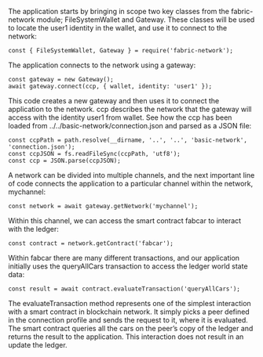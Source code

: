 The application starts by bringing in scope two key classes from the fabric-network module; FileSystemWallet and Gateway. These classes will be used to locate the user1 identity in the wallet, and use it to connect to the network:
```
const { FileSystemWallet, Gateway } = require('fabric-network');
```

The application connects to the network using a gateway:
```
const gateway = new Gateway();
await gateway.connect(ccp, { wallet, identity: 'user1' });
```

This code creates a new gateway and then uses it to connect the application to the network. ccp describes the network that the gateway will access with the identity user1 from wallet. See how the ccp has been loaded from ../../basic-network/connection.json and parsed as a JSON file:
```
const ccpPath = path.resolve(__dirname, '..', '..', 'basic-network', 'connection.json');
const ccpJSON = fs.readFileSync(ccpPath, 'utf8');
const ccp = JSON.parse(ccpJSON);
```

A network can be divided into multiple channels, and the next important line of code connects the application to a particular channel within the network, mychannel:
```
const network = await gateway.getNetwork('mychannel');
```

Within this channel, we can access the smart contract fabcar to interact with the ledger:
```
const contract = network.getContract('fabcar');
```

Within fabcar there are many different transactions, and our application initially uses the queryAllCars transaction to access the ledger world state data:
```
const result = await contract.evaluateTransaction('queryAllCars');
```

The evaluateTransaction method represents one of the simplest interaction with a smart contract in blockchain network. It simply picks a peer defined in the connection profile and sends the request to it, where it is evaluated. The smart contract queries all the cars on the peer’s copy of the ledger and returns the result to the application. This interaction does not result in an update the ledger.